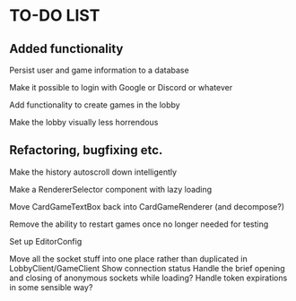 TO-DO LIST
==========

Added functionality
-------------------

Persist user and game information to a database

Make it possible to login with Google or Discord or whatever

Add functionality to create games in the lobby

Make the lobby visually less horrendous


Refactoring, bugfixing etc.
----------------

Make the history autoscroll down intelligently

Make a RendererSelector component with lazy loading

Move CardGameTextBox back into CardGameRenderer (and decompose?)

Remove the ability to restart games once no longer needed for testing

Set up EditorConfig

Move all the socket stuff into one place rather than duplicated in LobbyClient/GameClient
Show connection status
Handle the brief opening and closing of anonymous sockets while loading?
Handle token expirations in some sensible way?